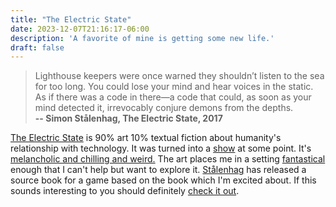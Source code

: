```yaml
---
title: "The Electric State"
date: 2023-12-07T21:16:17-06:00
description: 'A favorite of mine is getting some new life.'
draft: false
---
```


> Lighthouse keepers were once warned they shouldn’t listen to the sea for too long. You could lose your mind and hear voices in the static.  
> As if there was a code in there—a code that could, as soon as your mind detected it, irrevocably conjure demons from the depths.  
> **-- Simon Stålenhag, The Electric State, 2017**

[The Electric State](https://www.simonstalenhag.se/es.html) is 90% art 10% textual fiction about humanity's relationship with technology. It was turned into a [show](https://www.imdb.com/title/tt7766378/) at some point. It's [melancholic and chilling and weird.](https://www.redbubble.com/i/photographic-print/Midnight-Upload-by-simonstalenhag/41054189.ZRLK5) The art places me in a setting [fantastical](https://www.redbubble.com/i/photographic-print/Incident-On-The-Edge-Of-Town-by-simonstalenhag/22450837.ZRLK5) enough that I can't help but want to explore it. [Stålenhag](https://www.simonstalenhag.se/) has released a source book for a game based on the book which I'm excited about. If this sounds interesting to you should definitely [check it out](https://www.kickstarter.com/projects/1192053011/the-electric-state-roleplaying-game).
